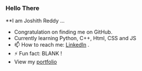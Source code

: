 ### Hello There

**I am Joshith Reddy ...

- Congratulation on finding me on GitHub.
- Currently learning Python, C++, Html, CSS and JS
- 📫 How to reach me: [LinkedIn](https://www.linkedin.com/in/joshith-reddy-gopidi-176745209/)  .
- ⚡ Fun fact: BLANK !
- View my 
[portfolio](https://jos-re.github.io/)
